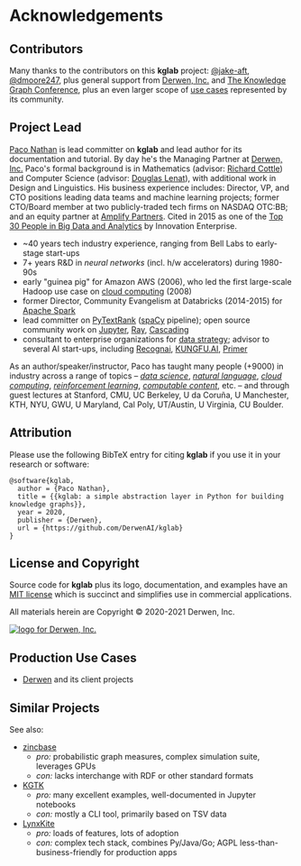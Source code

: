 # Acknowledgements

## Contributors

Many thanks to the contributors on this **kglab** project:
[@jake-aft](https://github.com/jake-aft),
[@dmoore247](https://github.com/dmoore247),
plus general support from [Derwen, Inc.](https://derwen.ai/)
and [The Knowledge Graph Conference](https://www.knowledgegraph.tech/),
plus an even larger scope of [use cases](../use_case/) represented by its community.


## Project Lead

[Paco Nathan](https://derwen.ai/paco)
is lead committer on **kglab** and lead author for its documentation and tutorial.
By day he's the Managing Partner at [Derwen, Inc.](https://derwen.ai/)
Paco's formal background is in 
Mathematics (advisor: [Richard Cottle](https://engineering.stanford.edu/people/richard-cottle))
and
Computer Science (advisor: [Douglas Lenat](https://en.wikipedia.org/wiki/Douglas_Lenat)),
with additional work in Design and Linguistics.
His business experience includes: 
Director, VP, and CTO positions leading data teams and machine learning projects;
former CTO/Board member at two publicly-traded tech firms on NASDAQ OTC:BB;
and an equity partner at [Amplify Partners](https://derwen.ai/s/hcxhybks9nbh).
Cited in 2015 as one of the 
[Top 30 People in Big Data and Analytics](http://www.kdnuggets.com/2015/02/top-30-people-big-data-analytics.html)
by Innovation Enterprise.

  * ~40 years tech industry experience, ranging from Bell Labs
    to early-stage start-ups
  * 7+ years R&D in *neural networks* (incl. h/w accelerators) during 1980-90s
  * early "guinea pig" for Amazon AWS (2006), who led the first
    large-scale Hadoop use case on [cloud computing](../glossary/#cloud-computing) (2008)
  * former Director, Community Evangelism at Databricks (2014-2015) for
    [Apache Spark](https://spark.apache.org/)
  * lead committer on [PyTextRank](https://derwen.ai/s/xdw563z8b4gj) ([spaCy](https://spacy.io/) pipeline);
    open source community work on 
    [Jupyter](https://jupyter.org/),
    [Ray](https://ray.io/),
    [Cascading](https://www.cascading.org/)
  * consultant to enterprise organizations for [data strategy](../glossary/#data-strategy);
    advisor to several AI start-ups, including
    [Recognai](https://derwen.ai/s/hk4g),
    [KUNGFU.AI](https://derwen.ai/s/rwg8prbgqp36),
    [Primer](https://derwen.ai/s/tm9jxzcm67hc)

As an author/speaker/instructor, Paco has taught many people (+9000) 
in industry across a range of topics –
[*data science*](../glossary/#data-science),
[*natural language*](../glossary/#natural-language),
[*cloud computing*](../glossary/#cloud-computing),
[*reinforcement learning*](../glossary/#reinforcement-learning),
[*computable content*](../glossary/#computable-content),
etc. –
and through guest lectures at 
Stanford, CMU, UC&nbsp;Berkeley,
U&nbsp;da&nbsp;Coruña, U&nbsp;Manchester,
KTH, NYU, GWU,
U&nbsp;Maryland, Cal&nbsp;Poly, UT/Austin,
U&nbsp;Virginia, CU&nbsp;Boulder.


## Attribution

Please use the following BibTeX entry for citing **kglab** if you use
it in your research or software:

```
@software{kglab,
  author = {Paco Nathan},
  title = {{kglab: a simple abstraction layer in Python for building knowledge graphs}},
  year = 2020,
  publisher = {Derwen},
  url = {https://github.com/DerwenAI/kglab}
}
```


## License and Copyright

Source code for **kglab** plus its logo, documentation, and examples
have an [MIT license](https://spdx.org/licenses/MIT.html) which is
succinct and simplifies use in commercial applications.

All materials herein are Copyright &copy; 2020-2021 Derwen, Inc.

[![logo for Derwen, Inc.](https://derwen.ai/static/block_logo.png)](https://derwen.ai/)


## Production Use Cases

  * [Derwen](https://derwen.ai/) and its client projects


## Similar Projects

See also:

  * [zincbase](https://github.com/complexdb/zincbase)
    * *pro:* probabilistic graph measures, complex simulation suite, leverages GPUs
    * *con:* lacks interchange with RDF or other standard formats
  * [KGTK](https://github.com/usc-isi-i2/kgtk)
    * *pro:* many excellent examples, well-documented in Jupyter notebooks
    * *con:* mostly a CLI tool, primarily based on TSV data
  * [LynxKite](https://lynxkite.com/)
    * *pro:* loads of features, lots of adoption
    * *con:* complex tech stack, combines Py/Java/Go; AGPL less-than-business-friendly for production apps
